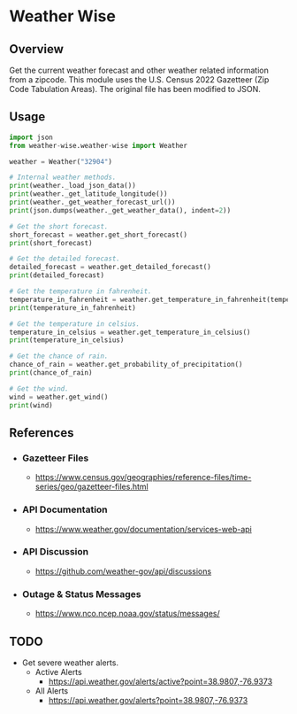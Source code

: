 # Weather Wise

## Overview

Get the current weather forecast and other weather related information from a zipcode.  This module uses the U.S. Census 2022 Gazetteer (Zip Code Tabulation Areas).  The original file has been modified to JSON.

## Usage

```python
import json
from weather-wise.weather-wise import Weather

weather = Weather("32904")

# Internal weather methods.
print(weather._load_json_data())
print(weather._get_latitude_longitude())
print(weather._get_weather_forecast_url())
print(json.dumps(weather._get_weather_data(), indent=2))

# Get the short forecast.
short_forecast = weather.get_short_forecast()
print(short_forecast)

# Get the detailed forecast.
detailed_forecast = weather.get_detailed_forecast()
print(detailed_forecast)

# Get the temperature in fahrenheit.
temperature_in_fahrenheit = weather.get_temperature_in_fahrenheit(temperature_unit=True)
print(temperature_in_fahrenheit)

# Get the temperature in celsius.
temperature_in_celsius = weather.get_temperature_in_celsius()
print(temperature_in_celsius)

# Get the chance of rain.
chance_of_rain = weather.get_probability_of_precipitation()
print(chance_of_rain)

# Get the wind.
wind = weather.get_wind()
print(wind)
```

## References

- ### Gazetteer Files

  - <https://www.census.gov/geographies/reference-files/time-series/geo/gazetteer-files.html>

- ### API Documentation

  - <https://www.weather.gov/documentation/services-web-api>

- ### API Discussion

  - <https://github.com/weather-gov/api/discussions>

- ### Outage & Status Messages

  - <https://www.nco.ncep.noaa.gov/status/messages/>

## TODO

- Get severe weather alerts.
  - Active Alerts
    - <https://api.weather.gov/alerts/active?point=38.9807,-76.9373>
  - All Alerts
    - <https://api.weather.gov/alerts?point=38.9807,-76.9373>

